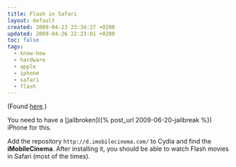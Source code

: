```yaml
---
title: Flash in Safari
layout: default
created: 2009-04-23 23:34:27 +0200
updated: 2009-04-26 22:23:01 +0200
toc: false
tags:
  - know-how
  - hardware
  - apple
  - iphone
  - safari
  - flash
---
```

(Found [here](http://www.gizmodo.com.au/2008/12/flash_for_iphone_comes_via_jailbroken_imobilecinema_app-2.html).)

You need to have a [jailbroken]({% post_url 2009-06-20-jailbreak %}) iPhone for this.

Add the repository `http://d.imobilecinema.com/` to Cydia and find the **iMobileCinema**. After installing it, you should be able to watch Flash movies in Safari (most of the times).
